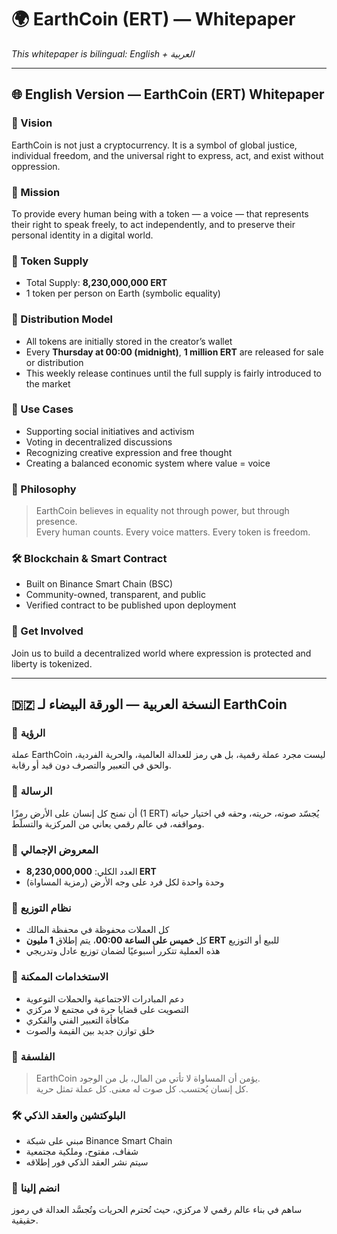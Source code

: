 # 🌍 EarthCoin (ERT) — Whitepaper

*This whitepaper is bilingual: English + العربية*

---

## 🌐 English Version — EarthCoin (ERT) Whitepaper

### 🧠 Vision  
EarthCoin is not just a cryptocurrency. It is a symbol of global justice, individual freedom, and the universal right to express, act, and exist without oppression.

### 🎯 Mission  
To provide every human being with a token — a voice — that represents their right to speak freely, to act independently, and to preserve their personal identity in a digital world.

### 🔢 Token Supply  
- Total Supply: **8,230,000,000 ERT**  
- 1 token per person on Earth (symbolic equality)

### 🔄 Distribution Model  
- All tokens are initially stored in the creator’s wallet  
- Every **Thursday at 00:00 (midnight)**, **1 million ERT** are released for sale or distribution  
- This weekly release continues until the full supply is fairly introduced to the market

### 🔐 Use Cases  
- Supporting social initiatives and activism  
- Voting in decentralized discussions  
- Recognizing creative expression and free thought  
- Creating a balanced economic system where value = voice

### 🧭 Philosophy  
> EarthCoin believes in equality not through power, but through presence.  
> Every human counts. Every voice matters. Every token is freedom.

### 🛠️ Blockchain & Smart Contract  
- Built on Binance Smart Chain (BSC)  
- Community-owned, transparent, and public  
- Verified contract to be published upon deployment

### 📣 Get Involved  
Join us to build a decentralized world where expression is protected and liberty is tokenized.

---

## 🇩🇿 النسخة العربية — الورقة البيضاء لـ EarthCoin

### 🧠 الرؤية  
عملة EarthCoin ليست مجرد عملة رقمية، بل هي رمز للعدالة العالمية، والحرية الفردية، والحق في التعبير والتصرف دون قيد أو رقابة.

### 🎯 الرسالة  
أن نمنح كل إنسان على الأرض رمزًا (1 ERT) يُجسّد صوته، حريته، وحقه في اختيار حياته ومواقفه، في عالم رقمي يعاني من المركزية والتسلّط.

### 🔢 المعروض الإجمالي  
- العدد الكلي: **8,230,000,000 ERT**  
- وحدة واحدة لكل فرد على وجه الأرض (رمزية المساواة)

### 🔄 نظام التوزيع  
- كل العملات محفوظة في محفظة المالك  
- كل **خميس على الساعة 00:00**، يتم إطلاق **1 مليون ERT** للبيع أو التوزيع  
- هذه العملية تتكرر أسبوعيًا لضمان توزيع عادل وتدريجي

### 🔐 الاستخدامات الممكنة  
- دعم المبادرات الاجتماعية والحملات التوعوية  
- التصويت على قضايا حرة في مجتمع لا مركزي  
- مكافأة التعبير الفني والفكري  
- خلق توازن جديد بين القيمة والصوت

### 🧭 الفلسفة  
> EarthCoin يؤمن أن المساواة لا تأتي من المال، بل من الوجود.  
> كل إنسان يُحتسب. كل صوت له معنى. كل عملة تمثل حرية.

### 🛠️ البلوكتشين والعقد الذكي  
- مبني على شبكة Binance Smart Chain  
- شفاف، مفتوح، وملكية مجتمعية  
- سيتم نشر العقد الذكي فور إطلاقه

### 📣 انضم إلينا  
ساهم في بناء عالم رقمي لا مركزي، حيث تُحترم الحريات وتُجسَّد العدالة في رموز حقيقية.
